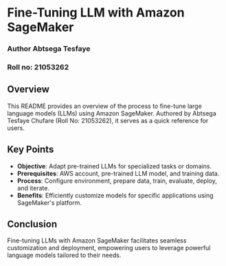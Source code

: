 # Fine-Tuning LLM with Amazon SageMaker
### Author Abtsega Tesfaye
### Roll no: 21053262

## Overview



This README provides an overview of the process to fine-tune large language models (LLMs) using Amazon SageMaker. Authored by Abtsega Tesfaye Chufare (Roll No: 21053262), it serves as a quick reference for users.

## Key Points

- **Objective**: Adapt pre-trained LLMs for specialized tasks or domains.
- **Prerequisites**: AWS account, pre-trained LLM model, and training data.
- **Process**: Configure environment, prepare data, train, evaluate, deploy, and iterate.
- **Benefits**: Efficiently customize models for specific applications using SageMaker's platform.

## Conclusion

Fine-tuning LLMs with Amazon SageMaker facilitates seamless customization and deployment, empowering users to leverage powerful language models tailored to their needs.
